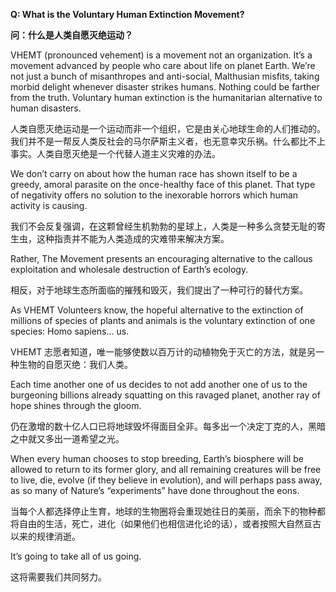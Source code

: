 **Q: What is the Voluntary Human Extinction Movement?**

**问：什么是人类自愿灭绝运动？**

VHEMT (pronounced vehement) is a movement not an organization. It’s a movement advanced by people who care about life on planet Earth. We’re not just a bunch of misanthropes and anti-social, Malthusian misfits, taking morbid delight whenever disaster strikes humans. Nothing could be farther from the truth. Voluntary human extinction is the humanitarian alternative to human disasters.

人类自愿灭绝运动是一个运动而非一个组织，它是由关心地球生命的人们推动的。我们并不是一帮反人类反社会的马尔萨斯主义者，也无意幸灾乐祸。什么都比不上事实。人类自愿灭绝是一个代替人道主义灾难的办法。

We don’t carry on about how the human race has shown itself to be a greedy, amoral parasite on the once-healthy face of this planet. That type of negativity offers no solution to the inexorable horrors which human activity is causing.

我们不会反复强调，在这颗曾经生机勃勃的星球上，人类是一种多么贪婪无耻的寄生虫，这种指责并不能为人类造成的灾难带来解决方案。

Rather, The Movement presents an encouraging alternative to the callous exploitation and wholesale destruction of Earth’s ecology. 

相反，对于地球生态所面临的摧残和毁灭，我们提出了一种可行的替代方案。

As VHEMT Volunteers know, the hopeful alternative to the extinction of millions of species of plants and animals is the voluntary extinction of one species: Homo sapiens... us.

VHEMT 志愿者知道，唯一能够使数以百万计的动植物免于灭亡的方法，就是另一种生物的自愿灭绝：我们人类。

Each time another one of us decides to not add another one of us to the burgeoning billions already squatting on this ravaged planet, another ray of hope shines through the gloom.

仍在激增的数十亿人口已将地球毁坏得面目全非。每多出一个决定丁克的人，黑暗之中就又多出一道希望之光。

When every human chooses to stop breeding, Earth’s biosphere will be allowed to return to its former glory, and all remaining creatures will be free to live, die, evolve (if they believe in evolution), and will perhaps pass away, as so many of Nature’s “experiments” have done throughout the eons.

当每个人都选择停止生育，地球的生物圈将会重现她往日的美丽，而余下的物种都将自由的生活，死亡，进化（如果他们也相信进化论的话），或者按照大自然亘古以来的规律消逝。

It’s going to take all of us going. 

这将需要我们共同努力。
